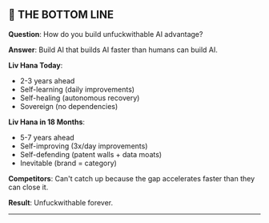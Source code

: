 ## 💎 THE BOTTOM LINE

**Question**: How do you build unfuckwithable AI advantage?

**Answer**: Build AI that builds AI faster than humans can build AI.

**Liv Hana Today**:

- 2-3 years ahead
- Self-learning (daily improvements)
- Self-healing (autonomous recovery)
- Sovereign (no dependencies)

**Liv Hana in 18 Months**:

- 5-7 years ahead
- Self-improving (3x/day improvements)
- Self-defending (patent walls + data moats)
- Inevitable (brand = category)

**Competitors**: Can't catch up because the gap accelerates faster than they can close it.

**Result**: Unfuckwithable forever.

---
